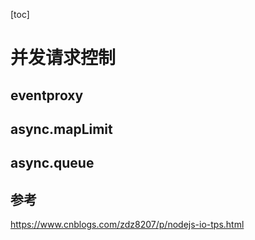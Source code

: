 [toc]

# 并发请求控制

## eventproxy

## async.mapLimit

## async.queue

## 参考

https://www.cnblogs.com/zdz8207/p/nodejs-io-tps.html
